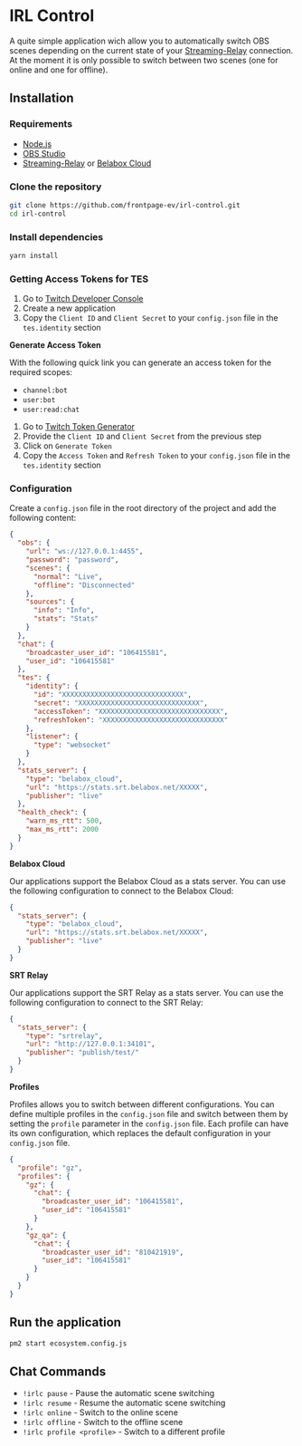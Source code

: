 # IRL Control

A quite simple application wich allow you to automatically switch OBS scenes depending on the current state of
your [Streaming-Relay](https://github.com/frontpage-ev/srtrelay) connection. At the moment it is only possible to switch
between two scenes (one for online and one for offline).

## Installation

### Requirements

- [Node.js](https://nodejs.org/en/download/)
- [OBS Studio](https://obsproject.com/download)
- [Streaming-Relay](https://github.com/frontpage-ev/srtrelay) or [Belabox Cloud](https://cloud.belabox.net)

### Clone the repository

```bash
git clone https://github.com/frontpage-ev/irl-control.git
cd irl-control
```

### Install dependencies

```bash
yarn install
```

### Getting Access Tokens for TES

1. Go to [Twitch Developer Console](https://dev.twitch.tv/console/apps)
2. Create a new application
3. Copy the `Client ID` and `Client Secret` to your `config.json` file in the `tes.identity` section

**Generate Access Token**

With the following quick link you can generate an access token for the required scopes:

- `channel:bot`
- `user:bot`
- `user:read:chat`

1. Go to [Twitch Token Generator](https://twitchtokengenerator.com/quick/BtuUF4hq3O)
2. Provide the `Client ID` and `Client Secret` from the previous step
3. Click on `Generate Token`
4. Copy the `Access Token` and `Refresh Token` to your `config.json` file in the `tes.identity` section

### Configuration

Create a `config.json` file in the root directory of the project and add the following content:

```json
{
  "obs": {
    "url": "ws://127.0.0.1:4455",
    "password": "password",
    "scenes": {
      "normal": "Live",
      "offline": "Disconnected"
    },
    "sources": {
      "info": "Info",
      "stats": "Stats"
    }
  },
  "chat": {
    "broadcaster_user_id": "106415581",
    "user_id": "106415581"
  },
  "tes": {
    "identity": {
      "id": "XXXXXXXXXXXXXXXXXXXXXXXXXXXXXX",
      "secret": "XXXXXXXXXXXXXXXXXXXXXXXXXXXXXX",
      "accessToken": "XXXXXXXXXXXXXXXXXXXXXXXXXXXXXX",
      "refreshToken": "XXXXXXXXXXXXXXXXXXXXXXXXXXXXXX"
    },
    "listener": {
      "type": "websocket"
    }
  },
  "stats_server": {
    "type": "belabox_cloud",
    "url": "https://stats.srt.belabox.net/XXXXX",
    "publisher": "live"
  },
  "health_check": {
    "warn_ms_rtt": 500,
    "max_ms_rtt": 2000
  }
}
```

**Belabox Cloud**

Our applications support the Belabox Cloud as a stats server. You can use the following configuration to connect to the
Belabox Cloud:

```json
{
  "stats_server": {
    "type": "belabox_cloud",
    "url": "https://stats.srt.belabox.net/XXXXX",
    "publisher": "live"
  }
}
```

**SRT Relay**

Our applications support the SRT Relay as a stats server. You can use the following configuration to connect to the
SRT Relay:

```json
{
  "stats_server": {
    "type": "srtrelay",
    "url": "http://127.0.0.1:34101",
    "publisher": "publish/test/"
  }
}
```

**Profiles**

Profiles allows you to switch between different configurations. You can define multiple profiles in the `config.json`
file and switch between them by setting the `profile` parameter in the `config.json` file. Each profile can have its own
configuration, which replaces the default configuration in your `config.json` file.

```json
{
  "profile": "gz",
  "profiles": {
    "gz": {
      "chat": {
        "broadcaster_user_id": "106415581",
        "user_id": "106415581"
      }
    },
    "gz_qa": {
      "chat": {
        "broadcaster_user_id": "810421919",
        "user_id": "106415581"
      }
    }
  }
}
```

## Run the application

```bash
pm2 start ecosystem.config.js
```

## Chat Commands

- `!irlc pause` - Pause the automatic scene switching
- `!irlc resume` - Resume the automatic scene switching
- `!irlc online` - Switch to the online scene
- `!irlc offline` - Switch to the offline scene
- `!irlc profile <profile>` - Switch to a different profile